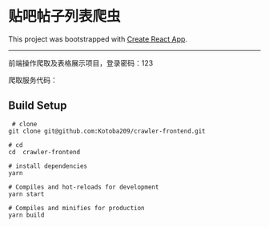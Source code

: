 # 贴吧帖子列表爬虫

This project was bootstrapped with [Create React App](https://github.com/facebook/create-react-app).

---

前端操作爬取及表格展示项目，登录密码：123

爬取服务代码：

## Build Setup 

``` 
 # clone
git clone git@github.com:Kotoba209/crawler-frontend.git
```

```
# cd
cd  crawler-frontend
```

```
# install dependencies
yarn
```

```
# Compiles and hot-reloads for development
yarn start
```

```
# Compiles and minifies for production
yarn build
```
